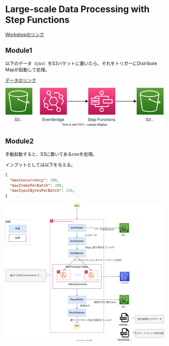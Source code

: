 # Large-scale Data Processing with Step Functions

[Workshopのリンク](https://catalog.us-east-1.prod.workshops.aws/workshops/2a22e604-2f2e-4d7b-85a8-33b38c999234/en-US)


## Module1
以下のデータ（csv）をS3バケットに置いたら、それをトリガーにDistribute Mapが起動して処理。

[データのリンク](https://raw.githubusercontent.com/MengtingWan/marketBias/master/data/df_electronics.csv)

![](/docs/module1.drawio.svg)

## Module2
手動起動すると、S3に置いてあるcsvを処理。

インプットとしては以下を与える。

```JSON
{
  "maxConcurrency": 200,
  "maxItemsPerBatch": 200,
  "maxInputBytesPerBatch": 256,
}
```

![](/docs/module2.drawio.svg)

